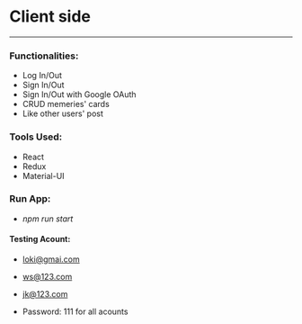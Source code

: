 # Client side

---

### Functionalities:

- Log In/Out
- Sign In/Out
- Sign In/Out with Google OAuth
- CRUD memeries' cards
- Like other users' post

### Tools Used:

- React
- Redux
- Material-UI

### Run App:

- _npm run start_

#### Testing Acount:
- loki@gmai.com
- ws@123.com
- jk@123.com

- Password: 111 for all acounts

